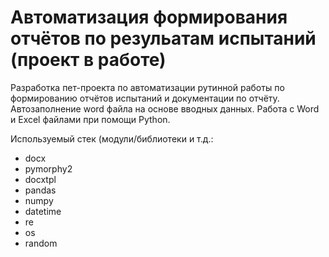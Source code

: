 # Автоматизация формирования отчётов по резульатам испытаний (проект в работе)

Разработка пет-проекта по автоматизации рутинной работы по формированию отчётов испытаний и документации по отчёту. 
Автозаполнение word файла на основе вводных данных.
Работа с Word и Excel файлами при помощи Python.

Используемый стек (модули/библиотеки и т.д.:

- docx
- pymorphy2
- docxtpl 
- pandas
- numpy 
- datetime
- re
- os
- random
